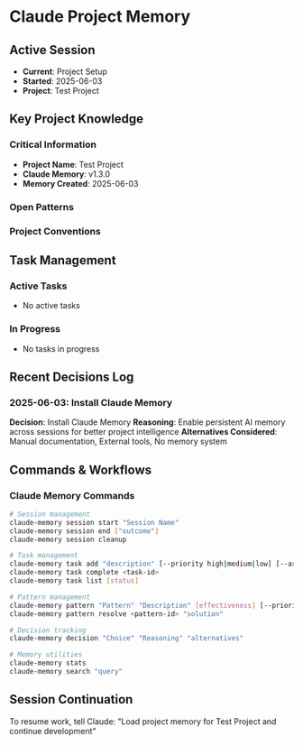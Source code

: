 # Claude Project Memory

## Active Session
- **Current**: Project Setup
- **Started**: 2025-06-03
- **Project**: Test Project

## Key Project Knowledge

### Critical Information
- **Project Name**: Test Project
- **Claude Memory**: v1.3.0
- **Memory Created**: 2025-06-03

### Open Patterns



### Project Conventions
<!-- Discovered during development -->

## Task Management

### Active Tasks
- No active tasks

### In Progress
- No tasks in progress


## Recent Decisions Log

### 2025-06-03: Install Claude Memory
**Decision**: Install Claude Memory
**Reasoning**: Enable persistent AI memory across sessions for better project intelligence
**Alternatives Considered**: Manual documentation, External tools, No memory system


## Commands & Workflows

### Claude Memory Commands
```bash
# Session management
claude-memory session start "Session Name"
claude-memory session end ["outcome"]
claude-memory session cleanup

# Task management
claude-memory task add "description" [--priority high|medium|low] [--assignee name]
claude-memory task complete <task-id>
claude-memory task list [status]

# Pattern management
claude-memory pattern "Pattern" "Description" [effectiveness] [--priority critical|high|medium|low]
claude-memory pattern resolve <pattern-id> "solution"

# Decision tracking
claude-memory decision "Choice" "Reasoning" "alternatives"

# Memory utilities
claude-memory stats
claude-memory search "query"
```

## Session Continuation
To resume work, tell Claude:
"Load project memory for Test Project and continue development"

